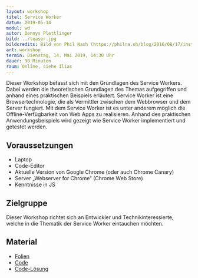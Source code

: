 ```yaml
---
layout: workshop
titel: Service Worker
datum: 2019-05-14
modul: wd
autor: Dennys Plettlinger
bild: ../teaser.jpg
bildcredits: Bild von Phil Nash (https://philna.sh/blog/2016/08/17/install-a-service-worker-declaratively/)
art: workshop
termin: Dienstag, 14. Mai 2019, 14:30 Uhr
dauer: 90 Minuten
raum: Online, siehe Ilias
---
```



Dieser Workshop befasst sich mit den Grundlagen des Service Workers. Dabei werden die theoretischen Grundlagen des Themas aufgegriffen und anhand eines praktischen Beispiels erläutert. Service Worker ist eine Browsertechnologie, die als Vermittler zwischen dem Webbrowser und dem Server fungiert. Mit dem Service Worker ist es unter anderem möglich die Offline-Verfügbarkeit von Web Apps zu realisieren. Anhand des praktischen Anwendungsbeispiels wird gezeigt wie Service Worker implementiert und getestet werden.

## Voraussetzungen
 - Laptop
 - Code-Editor
 - Aktuelle Version von Google Chrome (oder auch Chrome Canary)
 - Server „Webserver for Chrome“ (Chrome Web Store)
 - Kenntnisse in JS


## Zielgruppe
Dieser Workshop richtet sich an Entwickler und Technikinteressierte, welche in die Thematik der Service Worker eintauchen möchten.

## Material
- [Folien](../material/service-worker_folien.pdf)
- [Code](../material/NewsPWA.zip)
- [Code-Lösung](../material/NewsPWALösung.zip)
